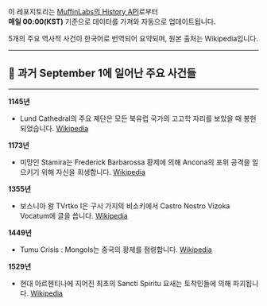 

이 레포지토리는 [MuffinLabs의 History API](https://history.muffinlabs.com/date)로부터  
**매일 00:00(KST)** 기준으로 데이터를 가져와 자동으로 업데이트됩니다.

5개의 주요 역사적 사건이 한국어로 번역되어 요약되며, 원본 출처는 Wikipedia입니다.

---

## 📅 과거 **September 1**에 일어난 주요 사건들

---
**1145년**
- Lund Cathedral의 주요 제단은 모든 북유럽 국가의 고고학 자리를 보았을 때 봉헌되었습니다.  [Wikipedia](https://wikipedia.org/wiki/Lund_Cathedral)

**1173년**
- 미망인 Stamira는 Frederick Barbarossa 황제에 의해 Ancona의 포위 공격을 일으키기 위해 자신을 희생합니다.  [Wikipedia](https://wikipedia.org/wiki/Stamira)

**1355년**
- 보스니아 왕 TVrtko I은 구시 가지의 비소키에서 Castro Nostro Vizoka Vocatum에 글을 씁니다.  [Wikipedia](https://wikipedia.org/wiki/Tvrtko_I_of_Bosnia)

**1449년**
- Tumu Crisis : Mongols는 중국의 황제를 점령합니다.  [Wikipedia](https://wikipedia.org/wiki/Tumu_Crisis)

**1529년**
- 현대 아르헨티나에 지어진 최초의 Sancti Spiritu 요새는 토착민들에 의해 파괴됩니다.  [Wikipedia](https://wikipedia.org/wiki/Sancti_Spiritu_(Argentina))
